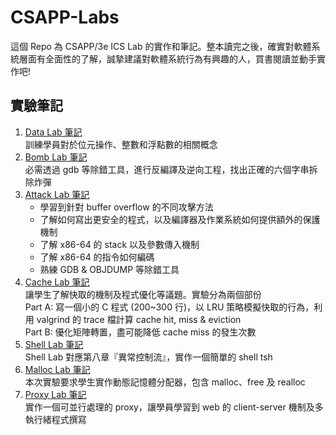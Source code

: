 # CSAPP-Labs
這個 Repo 為 CSAPP/3e ICS Lab 的實作和筆記。整本讀完之後，確實對軟體系統層面有全面性的了解，誠摯建議對軟體系統行為有興趣的人，買書閱讀並動手實作吧!

## 實驗筆記
1. [Data Lab 筆記](https://hackmd.io/@Chang-Chia-Chi/Sk9_ygs6_)   
    訓練學員對於位元操作、整數和浮點數的相關概念
2. [Bomb Lab 筆記](https://hackmd.io/@Chang-Chia-Chi/HJt0Tvr1K)   
    必需透過 gdb 等除錯工具，進行反編譯及逆向工程，找出正確的六個字串拆除炸彈
3. [Attack Lab 筆記](https://hackmd.io/@Chang-Chia-Chi/H1Z8o7QlK)   
    - 學習到針對 buffer overflow 的不同攻擊方法
    - 了解如何寫出更安全的程式，以及編譯器及作業系統如何提供額外的保護機制
    - 了解 x86-64 的 stack 以及參數傳入機制
    - 了解 x86-64 的指令如何編碼
    - 熟練 GDB & OBJDUMP 等除錯工具
4. [Cache Lab 筆記](https://hackmd.io/@Chang-Chia-Chi/rkRCq_vbY)    
  讓學生了解快取的機制及程式優化等議題。實驗分為兩個部份   
  Part A: 寫一個小的 C 程式 (200~300 行)，以 LRU 策略模擬快取的行為，利用 valgrind 的 trace 檔計算 cache hit, miss & eviction   
  Part B: 優化矩陣轉置，盡可能降低 cache miss 的發生次數
5. [Shell Lab 筆記](https://hackmd.io/@Chang-Chia-Chi/SydD27RzY)    
  Shell Lab 對應第八章『異常控制流』，實作一個簡單的 shell tsh
6. [Malloc Lab 筆記](https://hackmd.io/@Chang-Chia-Chi/r13xrF0Vt)    
    本次實驗要求學生實作動態記憶體分配器，包含 malloc、free 及 realloc
7. [Proxy Lab 筆記](https://hackmd.io/@Chang-Chia-Chi/H1E3L6oOt)   
    實作一個可並行處理的 proxy，讓學員學習到 web 的 client-server 機制及多執行緒程式撰寫   
